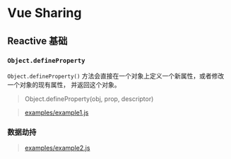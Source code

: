 # Vue Sharing

## Reactive 基础

### `Object.defineProperty`

`Object.defineProperty()` 方法会直接在一个对象上定义一个新属性，或者修改一个对象的现有属性， 并返回这个对象。

> Object.defineProperty(obj, prop, descriptor)

> [examples/example1.js](examples/example1.js)

### 数据劫持

> [examples/example2.js](examples/example2.js)

